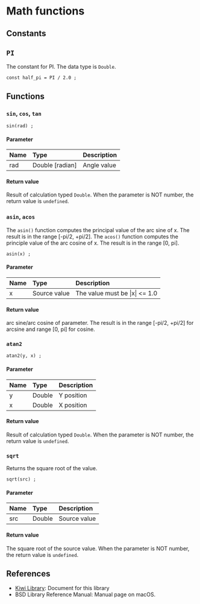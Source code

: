 # Math functions

## Constants
## `PI`
The constant for PI. The data type is `Double`.
````
const half_pi = PI / 2.0 ;
````

## Functions
### `sin`, `cos`, `tan`
````
sin(rad) ;
````

#### Parameter
|Name       |Type             |Description                  |
|:--        |:--              |:--                          |
|rad        |Double [radian]  |Angle value                  |

#### Return value
Result of calculation typed `Double`.
When the parameter is NOT number, the return value is `undefined`.

### `asin`, `acos`
The `asin()` function computes the principal value of the arc sine of x.
The result is in the range [-pi/2, +pi/2].
The `acos()` function computes the principle value of the arc cosine of x.
The result is in the range [0, pi].

````
asin(x) ;
````

#### Parameter
|Name       |Type             |Description                  |
|:--        |:--              |:--                          |
|x          |Source value     |The value must be \|x\| <= 1.0 |

#### Return value
arc sine/arc cosine of parameter. The result is in the range [-pi/2, +pi/2] for arcsine and range [0, pi] for cosine.

### `atan2`
````
atan2(y, x) ;
````

#### Parameter

|Name       |Type             |Description                  |
|:--        |:--              |:--                          |
|y          |Double           |Y position                   |
|x          |Double           |X position                   |

#### Return value
Result of calculation typed `Double`.
When the parameter is NOT number, the return value is `undefined`.

### `sqrt`
Returns the square root of the value.
````
sqrt(src) ;
````

#### Parameter
|Name       |Type             |Description                  |
|:--        |:--              |:--                          |
|src        |Double           |Source value                  |

#### Return value
The square root of the source value.
When the parameter is NOT number, the return value is `undefined`.

## References
* [Kiwi Library](https://github.com/steelwheels/KiwiScript/blob/master/KiwiLibrary/Document/Library.md): Document for this library
* BSD Library Reference Manual: Manual page on macOS.
